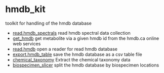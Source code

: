# hmdb_kit

toolkit for handling of the hmdb database

+ [read.hmdb_spectrals](hmdb_kit/read.hmdb_spectrals.1) read hmdb spectral data collection
+ [get_hmdb](hmdb_kit/get_hmdb.1) get metabolite via a given hmdb id from the hmdb.ca online web services
+ [read.hmdb](hmdb_kit/read.hmdb.1) open a reader for read hmdb database
+ [export.hmdb_table](hmdb_kit/export.hmdb_table.1) save the hmdb database as a csv table file
+ [chemical_taxonomy](hmdb_kit/chemical_taxonomy.1) Extract the chemical taxonomy data
+ [biospecimen_slicer](hmdb_kit/biospecimen_slicer.1) split the hmdb database by biospecimen locations
